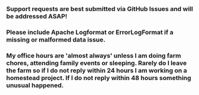 ### Support requests are best submitted via **GitHub Issues** and will be addressed ASAP!

### Please include Apache Logformat or ErrorLogFormat if a missing or malformed data issue.

### My office hours are 'almost always' unless I am doing farm chores, attending family events or sleeping. Rarely do I leave the farm so if I do not reply within 24 hours I am working on a homestead project. If I do not reply within 48 hours something unusual happened.